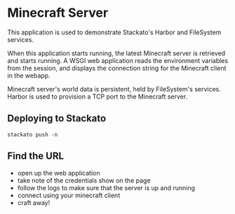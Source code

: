 # Minecraft Server

This application is used to demonstrate Stackato's Harbor and FileSystem services.

When this application starts running, the latest Minecraft server is retrieved and starts running. A WSGI web application reads the environment variables from the session, and displays the connection string for the Minecraft client in the webapp.

Minecraft server's world data is persistent, held by FileSystem's services. Harbor is used to provision a TCP port to the Minecraft server.

## Deploying to Stackato

    stackato push -n

## Find the URL

 * open up the web application
 * take note of the credentials show on the page
 * follow the logs to make sure that the server is up and running
 * connect using your minecraft client
 * craft away!

